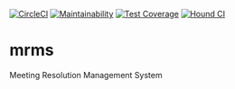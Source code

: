 [![CircleCI](https://circleci.com/gh/niomwungeri-fabrice/mrms/tree/develop.svg?style=svg)](https://circleci.com/gh/niomwungeri-fabrice/mrms/tree/develop)
[![Maintainability](https://api.codeclimate.com/v1/badges/f65111fcfa3c05a977d4/maintainability)](https://codeclimate.com/github/niomwungeri-fabrice/mrms/maintainability)
[![Test Coverage](https://api.codeclimate.com/v1/badges/f65111fcfa3c05a977d4/test_coverage)](https://codeclimate.com/github/niomwungeri-fabrice/mrms/test_coverage)
[![Hound CI](https://img.shields.io/badge/Protected_by-Hound-a873d1.svg)](https://houndci.com)

# mrms

Meeting Resolution Management System
